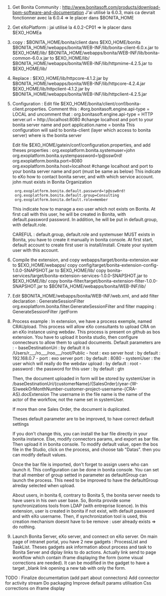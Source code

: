 1) Get Bonita Community : http://www.bonitasoft.com/products/download-bpm-software-and-documentation
J'ai utilisé la 6.0.3, mais ca devrait fonctionner avec la 6.0.4 => le placer dans $BONITA_HOME

2) Get eXoPlatform : jai utilisé la 4.0.2-CP01 => le placer dans $EXO_HOMEa

3) copy :
	$BONITA_HOME/bonita/client dans $EXO_HOME/bonita
	$BONITA_HOME/webapps/bonita/WEB-INF/lib/bonita-client-6.0.x.jar to $EXO_HOME/lib/
	$BONITA_HOME/webapps/bonita/WEB-INF/lib/bonita-common-6.0.x.jar to $EXO_HOME/lib/
	$BONITA_HOME/webapps/bonita/WEB-INF/lib/httpmime-4.2.5.jar to $EXO_HOME/lib/

4) Replace :
	$EXO_HOME/lib/httpcore-4.1.2.jar by $BONITA_HOME/webapps/bonita/WEB-INF/lib/httpcore-4.2.4.jar
	$EXO_HOME/lib/httpclient-4.1.2.jar by $BONITA_HOME/webapps/bonita/WEB-INF/lib/httpclient-4.2.5.jar

5) Configuration :
	Edit file $EXO_HOME/bonita/client/conf/bonita-client.properties. Comment this :
        	#org.bonitasoft.engine.api-type = LOCAL
	and uncomment that :
		org.bonitasoft.engine.api-type = HTTP
		server.url = http://localhost:8080 #change localhost and port to your bonita server name and port
		application.name = bonita
	This configuration will said to bonita-client (layer which access to bonita server) where is the bonita server
		
	Edit file $EXO_HOME/gatein/conf/configuration.properties, and add theses properties :
		org.exoplatform.bonita.systemuser=john
		org.exoplatform.bonita.systempassword=!p@ssw0rd!
		org.exoplatform.bonita.port=8080
		org.exoplatform.bonita.host=localhost #change localhost and port to your bonita server name and port (must be same as below)
	This indicate to eXo how to contact bonita server, and with which service account. john must exists in Bonita Organization

		org.exoplatform.bonita.default.password=!p@ssw0rd!
		org.exoplatform.bonita.default.group=Consulting
		org.exoplatform.bonita.default.role=member
	This indicate how to manage a exo user which not exists on Bonita. At first call with this user, he will be created in Bonita, with default.password password. In addition, he will be put in default.group, with default.role.
	
	CAREFUL : default.group, default.role and systemuser MUST exists in Bonita, you have to create it manually in bonita console. At first start, default account to create first user is install/install. Create your system user with this account.
	
6) Compile the extension, and 
	copy webapps/target/bonita-extension.war to $EXO_HOME/webapps/
	copy config/target/bonita-extension-config-1.0.0-SNAPSHOT.jar to $EXO_HOME/lib/
	copy bonita-services/target/bonita-extension-services-1.0.0-SNAPSHOT.jar to $EXO_HOME/lib/
	copy bonita-filter/target/bonita-extension-filter-1.0.0-SNAPSHOT.jar to $BONITA_HOME/webapps/bonita/WEB-INF/lib/

7) Edit $BONITA_HOME/webapps/bonita/WEB-INF/web.xml, and add filter declaration :
		<filter>
			<filter-name>GenerateSessionFilter</filter-name>
			<filter-class>org.exoplatform.bonita.filter.GenerateSessionFilter</filter-class>
		</filter>
	and filter mapping :
		<filter-mapping>
			<filter-name>GenerateSessionFilter</filter-name>
			<url-pattern>/getForm</url-pattern>
		</filter-mapping>
		
8) Process example :
	In extension, we have a process exemple, named CRAUpload. This process will allow eXo consultants to upload CRA on an eXo instance using webdav. This process is present on github as bos extension. You have to upload it bonita studio, then configure connecteurs to allow them to upload documents.
	Default parameters are :
		- baseDestinationUri : by default it is /Users/r___/ro___/roo___/root/Public
		- host : exo server host : by default : 192.168.0.7
		- port : exo server port : by default : 8080
		- systemUser : the user which will really do the webdav upload : by default : root
		- password : the password for this user : by default : gtn
	
	Then, the document uploaded in form will be stored by systemUser in /baseDestinationUri/{customerName}/{SalesOrder}/year-{W-S}weekOrMonthNumber-customer-project-username-{CRA-AS}.docExtension
	The username in the file name is the name of the actor of the workflow, not the name set in systemUser.	
	
	If more than one Sales Order, the document is duplicated.	
	
	Theses default parameter are to be improved, to have correct default settings
	
	If you don't change this, you can install the bar file directly in your bonita instance. Else, modify connectors params, and export as bar file. Then upload it in bonita console. To modify default value, open the bos file in the Studio, click on the process, and choose tab "Datas". then you can modify default values.
		
	Once the bar file is imported, don't forget to assign users who can launch it. This configuration can be done in bonita console. You can set that all member of group setted in parameter as defaultGroup can launch the process. This need to be improved to have the defaultGroup alreday selected when upload.
	
	
	
	About users, in bonita 6, contrary to Bonita 5, the bonita server needs to have users in his own user base. So, Bonita provide some synchronizations tools from LDAP (with entreprise licence). In this extension, user is created in bonita if not exist, with default password and with eXo username. Then, if synchronization tool is used, this creation mechanism doesnt have to be remove : user already exists => do nothing. 
	
	
9) Launch Bonita Server, eXo server, and connect on eXo server. On main page of intranet portal, you have 2 new gadgets : ProcessList and TaskList. Theses gadgets ask information about process and task to Bonita Server and diplay links to do actions. Actually link send to page workflow which contain iframe displaying  the form (some visual corrections are needed). It can be modified in the gadget to have a target _blank link opening a new tab with only the form.


TODO : 
Finalize documentation (add part about connectors)
Add connector for activity stream 
Do packaging
Improve default params utilisation
Css corrections on iframe display
	
